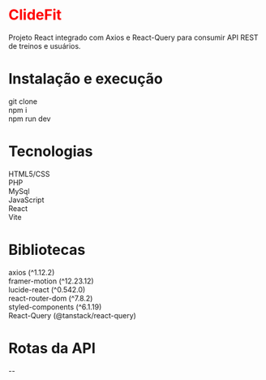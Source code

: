 # <span style="color: red">ClideFit</span>

Projeto React integrado com Axios e React-Query para consumir API REST de treinos e usuários.

# Instalação e execução

git clone <repo-url>  
npm i  
npm run dev  

# Tecnologias

HTML5/CSS  
PHP  
MySql  
JavaScript  
React  
Vite

# Bibliotecas

axios (^1.12.2)  
framer-motion (^12.23.12)  
lucide-react (^0.542.0)  
react-router-dom (^7.8.2)  
styled-components (^6.1.19)  
React-Query (@tanstack/react-query)

# Rotas da API

--
